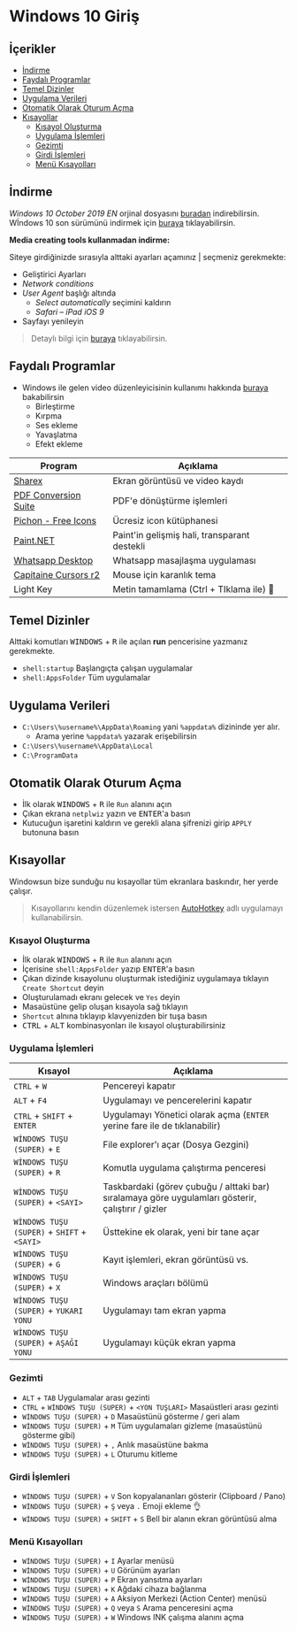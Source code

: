 # Windows 10 Giriş <!-- omit in toc -->

## İçerikler <!-- omit in toc -->

- [İndirme](#%C4%B0ndirme)
- [Faydalı Programlar](#Faydal%C4%B1-Programlar)
- [Temel Dizinler](#Temel-Dizinler)
- [Uygulama Verileri](#Uygulama-Verileri)
- [Otomatik Olarak Oturum Açma](#Otomatik-Olarak-Oturum-A%C3%A7ma)
- [Kısayollar](#K%C4%B1sayollar)
  - [Kısayol Oluşturma](#K%C4%B1sayol-Olu%C5%9Fturma)
  - [Uygulama İşlemleri](#Uygulama-%C4%B0%C5%9Flemleri)
  - [Gezimti](#Gezimti)
  - [Girdi İşlemleri](#Girdi-%C4%B0%C5%9Flemleri)
  - [Menü Kısayolları](#Men%C3%BC-K%C4%B1sayollar%C4%B1)

## İndirme

_Windows 10 October 2019 EN_ orjinal dosyasını [buradan](https://drive.google.com/open?id=1uzLjabuUUVYaOuRM2f5fX4HtHrb9XMgI) indirebilirsin.
Wİndows 10 son sürümünü indirmek için [buraya](https://www.microsoft.com/tr-tr/software-download/windows10) tıklayabilirsin.

**Media creating tools kullanmadan indirme:**

Siteye girdiğinizde sırasıyla alttaki ayarları açamınız | seçmeniz gerekmekte:

- Geliştirici Ayarları
- _Network conditions_
- _User Agent_ başlığı altında
  - _Select automatically_ seçimini kaldırın
  - _Safari – iPad iOS 9_
- Sayfayı yenileyin

> Detaylı bilgi için [buraya](https://pureinfotech.com/download-windows-10-iso-without-media-creation-tool/) tıklayabilirsin.

## Faydalı Programlar

- Windows ile gelen video düzenleyicisinin kullanımı hakkında [buraya](https://www.howtogeek.com/355524/how-to-use-windows-10s-hidden-video-editor/) bakabilirsin
  - Birleştirme
  - Kırpma
  - Ses ekleme
  - Yavaşlatma
  - Efekt ekleme

| Program                | Açıklama                                     |
| ---------------------- | -------------------------------------------- |
| [Sharex]               | Ekran görüntüsü ve video kaydı               |
| [PDF Conversion Suite] | PDF'e dönüştürme işlemleri                   |
| [Pichon - Free Icons]  | Ücresiz icon kütüphanesi                     |
| [Paint.NET]            | Paint'in gelişmiş hali, transparant destekli |
| [Whatsapp Desktop]     | Whatsapp masajlaşma uygulaması               |
| [Capitaine Cursors r2] | Mouse için karanlık tema                     |
| Light Key              | Metin tamamlama (Ctrl + TIklama ile) 🤔      |

## Temel Dizinler

Alttaki komutları <kbd>WINDOWS</kbd> + <kbd>R</kbd> ile açılan **run** pencerisine yazmanız gerekmekte.

- `shell:startup` Başlangıçta çalışan uygulamalar
- `shell:AppsFolder` Tüm uygulamalar

## Uygulama Verileri

- `C:\Users\%username%\AppData\Roaming` yani `%appdata%` dizininde yer alır.
  - Arama yerine `%appdata%` yazarak erişebilirsin
- `C:\Users\%username%\AppData\Local`
- `C:\ProgramData`

## Otomatik Olarak Oturum Açma

- İlk olarak <kbd>WINDOWS</kbd> + <kbd>R</kbd> ile `Run` alanını açın
- Çıkan ekrana `netplwiz` yazın ve <kbd>ENTER</kbd>'a basın
- Kutucuğun işaretini kaldırın ve gerekli alana şifrenizi girip `APPLY` butonuna basın

## Kısayollar

Windowsun bize sunduğu nu kısayollar tüm ekranlara baskındır, her yerde çalışır.

> Kısayollarını kendin düzenlemek istersen [AutoHotkey](https://www.autohotkey.com) adlı uygulamayı kullanabilirsin.

### Kısayol Oluşturma

- İlk olarak <kbd>WINDOWS</kbd> + <kbd>R</kbd> ile `Run` alanını açın
- İçerisine `shell:AppsFolder` yazıp <kbd>ENTER</kbd>'a basın
- Çıkan dizinde kısayolunu oluşturmak istediğiniz uygulamaya tıklayın `Create Shortcut` deyin
- Oluşturulamadı ekranı gelecek ve `Yes` deyin
- Masaüstüne gelip oluşan kısayola sağ tıklayın
- `Shortcut` alnına tıklayıp klavyenizden bir tuşa basın
- <kbd>CTRL</kbd> + <kbd>ALT</kbd> kombinasyonları ile kısayol oluşturabilirsiniz

### Uygulama İşlemleri

| Kısayol                                     | Açıklama                                                                                           |
| ------------------------------------------- | -------------------------------------------------------------------------------------------------- |
| `CTRL` + `W`                                | Pencereyi kapatır                                                                                  |
| `ALT` + `F4`                                | Uygulamayı ve pencerelerini kapatır                                                                |
| `CTRL` + `SHIFT` + `ENTER`                  | Uygulamayı Yönetici olarak açma (`ENTER` yerine fare ile de tıklanabilir)                          |
| `WİNDOWS TUŞU (SUPER)` + `E`                | File explorer'ı açar (Dosya Gezgini)                                                               |
| `WİNDOWS TUŞU (SUPER)` + `R`                | Komutla uygulama çalıştırma penceresi                                                              |
| `WİNDOWS TUŞU (SUPER)` + `<SAYI>`           | Taskbardaki (görev çubuğu / alttaki bar) sıralamaya göre uygulamları gösterir, çalıştırır / gizler |
| `WİNDOWS TUŞU (SUPER)` + `SHIFT` + `<SAYI>` | Üsttekine ek olarak, yeni bir tane açar                                                            |
| `WİNDOWS TUŞU (SUPER)` + `G`                | Kayıt işlemleri, ekran görüntüsü vs.                                                               |
| `WİNDOWS TUŞU (SUPER)` + `X`                | Windows araçları bölümü                                                                            |
| `WİNDOWS TUŞU (SUPER)` + `YUKARI YONU`      | Uygulamayı tam ekran yapma                                                                         |
| `WİNDOWS TUŞU (SUPER)` + `AŞAĞI YONU`       | Uygulamayı küçük ekran yapma                                                                       |

### Gezimti

- `ALT` + `TAB` Uygulamalar arası gezinti
- `CTRL` + `WİNDOWS TUŞU (SUPER)` + `<YON TUŞLARI>` Masaüstleri arası gezinti
- `WİNDOWS TUŞU (SUPER)` + `D` Masaüstünü gösterme / geri alam
- `WİNDOWS TUŞU (SUPER)` + `M` Tüm uygulamaları gizleme (masaüstünü gösterme gibi)
- `WİNDOWS TUŞU (SUPER)` + `,` Anlık masaüstüne bakma
- `WİNDOWS TUŞU (SUPER)` + `L` Oturumu kitleme

### Girdi İşlemleri

- `WİNDOWS TUŞU (SUPER)` + `V` Son kopyalananları gösterir (Clipboard / Pano)
- `WİNDOWS TUŞU (SUPER)` + `Ş` veya `.` Emoji ekleme 👌
- `WİNDOWS TUŞU (SUPER)` + `SHIFT` + `S` Bell bir alanın ekran görüntüsü alma

### Menü Kısayolları

- `WİNDOWS TUŞU (SUPER)` + `I` Ayarlar menüsü
- `WİNDOWS TUŞU (SUPER)` + `U` Görünüm ayarları
- `WİNDOWS TUŞU (SUPER)` + `P` Ekran yansıtma ayarları
- `WİNDOWS TUŞU (SUPER)` + `K` Ağdaki cihaza bağlanma
- `WİNDOWS TUŞU (SUPER)` + `A` Aksiyon Merkezi (Action Center) menüsü
- `WİNDOWS TUŞU (SUPER)` + `Q` veya `S` Arama penceresini açma
- `WİNDOWS TUŞU (SUPER)` + `W` Windows INK çalışma alanını açma

<!-- Bağlantılar -->

[sharex]: https://www.microsoft.com/en-us/p/sharex/9nblggh4z1sp?rtc=1&activetab=pivot:overviewtab
[pichon - free icons]: https://www.microsoft.com/en-us/p/icons8-pichon/9nk8t1kshffr?rtc=1&activetab=pivot:overviewtab
[pdf conversion suite]: https://www.microsoft.com/en-us/p/pdf-conversion-suite/9nblggh0c572?cid=msft_web_chart&activetab=pivot:overviewtab
[paint.net]: https://www.dotpdn.com/downloads/pdn.html
[whatsapp desktop]: https://www.microsoft.com/en-us/p/whatsapp-desktop/9nksqgp7f2nh?activetab=pivot:overviewtab
[capitaine cursors r2]: https://drive.google.com/uc?id=1lnR48aQI9nq4NJlEHyHLO7RoKx46Wl3X
